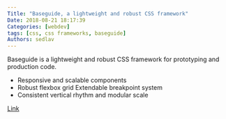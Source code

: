 ```yaml
---
Title: "Baseguide, a lightweight and robust CSS framework"
Date: 2018-08-21 18:17:39
Categories: [webdev]
tags: [css, css frameworks, baseguide]
Authors: sedlav
---
```


Baseguide is a lightweight and robust CSS framework for prototyping and production code.

* Responsive and scalable components
* Robust flexbox grid   Extendable breakpoint system
* Consistent vertical rhythm and modular scale

[Link](https://basegui.de/)
